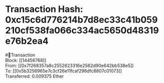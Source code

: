 
Transaction Hash: 0xc15c6d776214b7d8ec33c41b059210cf538fa066c334ac5650d48319e76b2ea4
====================================================================================
  
#💸Transaction  
Block: [[14456768]]  
From: [[0x7f268357a8c2552623316e2562d90e642bb538e5]]  
To: [[0x5b3256965e7c3cf26e11fcaf296dfc8807c01073]]  
Transferred: 0.009375 Ether